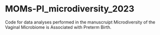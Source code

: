 # MOMs-PI_microdiversity_2023

Code for data analyses performed in the manuscruipt Microdiversity of the Vaginal Microbiome is Associated with Preterm Birth.
